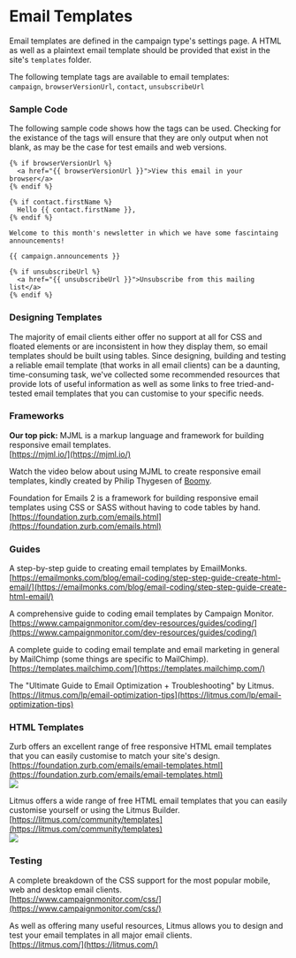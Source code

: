 # Email Templates

Email templates are defined in the campaign type's settings page. A HTML as well as a plaintext email template should be provided that exist in the site's `templates` folder. 

The following template tags are available to email templates:  
`campaign`, `browserVersionUrl`, `contact`, `unsubscribeUrl`

### Sample Code

The following sample code shows how the tags can be used. Checking for the existance of the tags will ensure that they are only output when not blank, as may be the case for test emails and web versions.

    {% if browserVersionUrl %}
      <a href="{{ browserVersionUrl }}">View this email in your browser</a>
    {% endif %}
    
    {% if contact.firstName %}
      Hello {{ contact.firstName }},
    {% endif %}
    
    Welcome to this month's newsletter in which we have some fascintaing announcements!
    
    {{ campaign.announcements }}
    
    {% if unsubscribeUrl %}
      <a href="{{ unsubscribeUrl }}">Unsubscribe from this mailing list</a>
    {% endif %}
    
### Designing Templates 

The majority of email clients either offer no support at all for CSS and floated elements or are inconsistent in how they display them, so email templates should be built using tables. Since designing, building and testing a reliable email template (that works in all email clients) can be a daunting, time-consuming task, we've collected some recommended resources that provide lots of useful information as well as some links to free tried-and-tested email templates that you can customise to your specific needs.

### Frameworks
**Our top pick:** MJML is a markup language and framework for building responsive email templates.  
[https://mjml.io/](https://mjml.io/)

Watch the video below about using MJML to create responsive email templates, kindly created by Philip Thygesen of [Boomy](https://www.boomy.co.uk/).



Foundation for Emails 2 is a framework for building responsive email templates using CSS or SASS without having to code tables by hand.  
[https://foundation.zurb.com/emails.html](https://foundation.zurb.com/emails.html)  

### Guides
A step-by-step guide to creating email templates by EmailMonks.  
[https://emailmonks.com/blog/email-coding/step-step-guide-create-html-email/](https://emailmonks.com/blog/email-coding/step-step-guide-create-html-email/)

A comprehensive guide to coding email templates by Campaign Monitor.  
[https://www.campaignmonitor.com/dev-resources/guides/coding/](https://www.campaignmonitor.com/dev-resources/guides/coding/)

A complete guide to coding email template and email marketing in general by MailChimp (some things are specific to MailChimp).  
[https://templates.mailchimp.com/](https://templates.mailchimp.com/)

The "Ultimate Guide to
Email Optimization + Troubleshooting" by Litmus.  
[https://litmus.com/lp/email-optimization-tips](https://litmus.com/lp/email-optimization-tips)

### HTML Templates
Zurb offers an excellent range of free responsive HTML email templates that you can easily customise to match your site's design.  
[https://foundation.zurb.com/emails/email-templates.html](https://foundation.zurb.com/emails/email-templates.html)  
<img src="https://raw.githubusercontent.com/putyourlightson/craft-campaign/develop/docs/images/email-templates-zurb.png" />

Litmus offers a wide range of free HTML email templates that you can easily customise yourself or using the Litmus Builder.  
[https://litmus.com/community/templates](https://litmus.com/community/templates)  
<img src="https://raw.githubusercontent.com/putyourlightson/craft-campaign/develop/docs/images/email-templates-litmus.png" />

### Testing
A complete breakdown of the CSS support for the most popular mobile, web and desktop email clients.  
[https://www.campaignmonitor.com/css/](https://www.campaignmonitor.com/css/)

As well as offering many useful resources, Litmus allows you to design and test your email templates in all major email clients.  
[https://litmus.com/](https://litmus.com/)